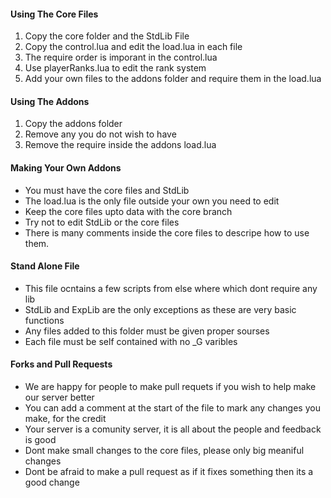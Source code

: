 #### Using The Core Files
1. Copy the core folder and the StdLib File 
2. Copy the control.lua and edit the load.lua in each file
3. The require order is imporant in the control.lua
4. Use playerRanks.lua to edit the rank system
5. Add your own files to the addons folder and require them in the load.lua

#### Using The Addons
1. Copy the addons folder
2. Remove any you do not wish to have
3. Remove the require inside the addons load.lua

#### Making Your Own Addons
* You must have the core files and StdLib
* The load.lua is the only file outside your own you need to edit
* Keep the core files upto data with the core branch
* Try not to edit StdLib or the core files
* There is many comments inside the core files to descripe how to use them.

#### Stand Alone File
* This file ocntains a few scripts from else where which dont require any lib
* StdLib and ExpLib are the only exceptions as these are very basic functions
* Any files added to this folder must be given proper sourses
* Each file must be self contained with no _G varibles

#### Forks and Pull Requests
* We are happy for people to make pull requets if you wish to help make our server better
* You can add a comment at the start of the file to mark any changes you make, for the credit
* Your server is a comunity server, it is all about the people and feedback is good
* Dont make small changes to the core files, please only big meaniful changes
* Dont be afraid to make a pull request as if it fixes something then its a good change
